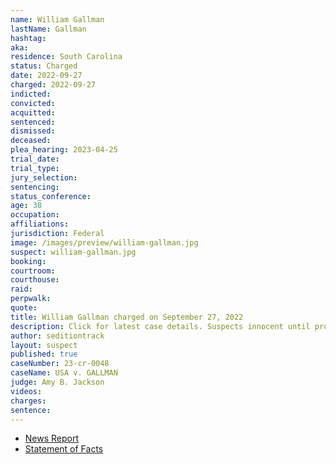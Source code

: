 ```yaml
---
name: William Gallman
lastName: Gallman
hashtag:
aka:
residence: South Carolina
status: Charged
date: 2022-09-27
charged: 2022-09-27
indicted:
convicted:
acquitted:
sentenced:
dismissed:
deceased:
plea_hearing: 2023-04-25
trial_date:
trial_type:
jury_selection:
sentencing:
status_conference:
age: 38
occupation:
affiliations:
jurisdiction: Federal
image: /images/preview/william-gallman.jpg
suspect: william-gallman.jpg
booking:
courtroom:
courthouse:
raid:
perpwalk:
quote:
title: William Gallman charged on September 27, 2022
description: Click for latest case details. Suspects innocent until proven guilty.
author: seditiontrack
layout: suspect
published: true
caseNumber: 23-cr-0048
caseName: USA v. GALLMAN
judge: Amy B. Jackson
videos:
charges:
sentence:
---
```

- [News Report](https://www.thestate.com/news/local/crime/article267161521.html)
- [Statement of Facts](https://extremism.gwu.edu/sites/g/files/zaxdzs2191/f/William%20Gallman%20Joei%20Gallman%20and%20Alan%20Culbertson%20Statement%20of%20Facts.pdf)
